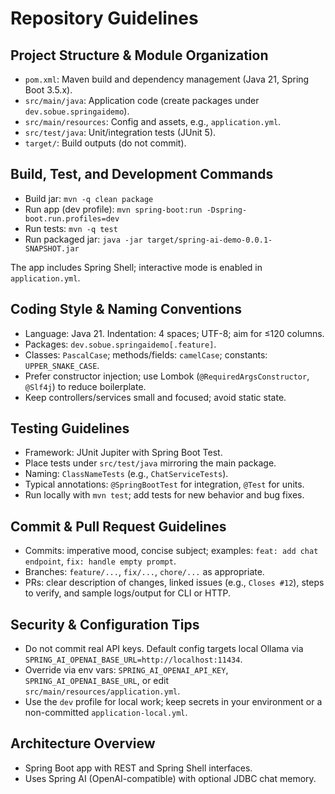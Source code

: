 # Repository Guidelines

## Project Structure & Module Organization
- `pom.xml`: Maven build and dependency management (Java 21, Spring Boot 3.5.x).
- `src/main/java`: Application code (create packages under `dev.sobue.springaidemo`).
- `src/main/resources`: Config and assets, e.g., `application.yml`.
- `src/test/java`: Unit/integration tests (JUnit 5).
- `target/`: Build outputs (do not commit).

## Build, Test, and Development Commands
- Build jar: `mvn -q clean package`
- Run app (dev profile): `mvn spring-boot:run -Dspring-boot.run.profiles=dev`
- Run tests: `mvn -q test`
- Run packaged jar: `java -jar target/spring-ai-demo-0.0.1-SNAPSHOT.jar`

The app includes Spring Shell; interactive mode is enabled in `application.yml`.

## Coding Style & Naming Conventions
- Language: Java 21. Indentation: 4 spaces; UTF-8; aim for ≤120 columns.
- Packages: `dev.sobue.springaidemo[.feature]`.
- Classes: `PascalCase`; methods/fields: `camelCase`; constants: `UPPER_SNAKE_CASE`.
- Prefer constructor injection; use Lombok (`@RequiredArgsConstructor`, `@Slf4j`) to reduce boilerplate.
- Keep controllers/services small and focused; avoid static state.

## Testing Guidelines
- Framework: JUnit Jupiter with Spring Boot Test.
- Place tests under `src/test/java` mirroring the main package.
- Naming: `ClassNameTests` (e.g., `ChatServiceTests`).
- Typical annotations: `@SpringBootTest` for integration, `@Test` for units.
- Run locally with `mvn test`; add tests for new behavior and bug fixes.

## Commit & Pull Request Guidelines
- Commits: imperative mood, concise subject; examples: `feat: add chat endpoint`, `fix: handle empty prompt`.
- Branches: `feature/...`, `fix/...`, `chore/...` as appropriate.
- PRs: clear description of changes, linked issues (e.g., `Closes #12`), steps to verify, and sample logs/output for CLI or HTTP.

## Security & Configuration Tips
- Do not commit real API keys. Default config targets local Ollama via `SPRING_AI_OPENAI_BASE_URL=http://localhost:11434`.
- Override via env vars: `SPRING_AI_OPENAI_API_KEY`, `SPRING_AI_OPENAI_BASE_URL`, or edit `src/main/resources/application.yml`.
- Use the `dev` profile for local work; keep secrets in your environment or a non-committed `application-local.yml`.

## Architecture Overview
- Spring Boot app with REST and Spring Shell interfaces.
- Uses Spring AI (OpenAI-compatible) with optional JDBC chat memory.

